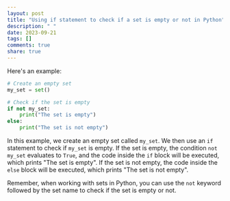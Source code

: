 ```yaml
---
layout: post
title: "Using if statement to check if a set is empty or not in Python"
description: " "
date: 2023-09-21
tags: []
comments: true
share: true
---
```


Here's an example:

```python
# Create an empty set
my_set = set()

# Check if the set is empty
if not my_set:
    print("The set is empty")
else:
    print("The set is not empty")
```

In this example, we create an empty set called `my_set`. We then use an `if` statement to check if `my_set` is empty. If the set is empty, the condition `not my_set` evaluates to `True`, and the code inside the `if` block will be executed, which prints "The set is empty". If the set is not empty, the code inside the `else` block will be executed, which prints "The set is not empty".

Remember, when working with sets in Python, you can use the `not` keyword followed by the set name to check if the set is empty or not.